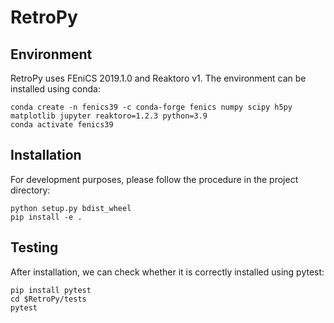 # RetroPy
## Environment
RetroPy uses FEniCS 2019.1.0 and Reaktoro v1. The environment can be installed using conda:
```
conda create -n fenics39 -c conda-forge fenics numpy scipy h5py matplotlib jupyter reaktoro=1.2.3 python=3.9
conda activate fenics39
```
## Installation
For development purposes, please follow the procedure in the project directory:
```
python setup.py bdist_wheel
pip install -e .
```
## Testing
After installation, we can check whether it is correctly installed using pytest:
```
pip install pytest
cd $RetroPy/tests
pytest
```
